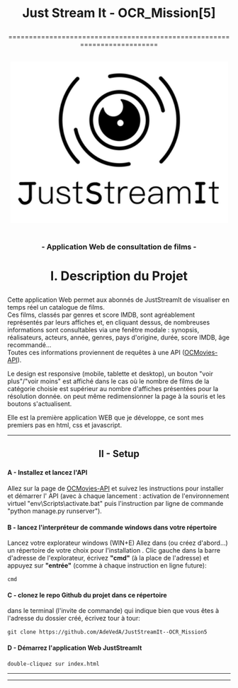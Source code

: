 # <p align="center"><bold>Just Stream It - OCR_Mission[5]</bold></p>
<p align="center">=========================================================================</p>
<p align="center">
  <br/>
  <picture> 
    <img alt="JustStreamIt image" src="images/JustStreamIt.png" width="491">
  </picture>
  <br/>
  <br/>
</p>

### <p align="center">- Application Web de consultation de films -</p>

# <p align="center"> I. Description du Projet</p>

Cette application Web permet aux abonnés de JustStreamIt de visualiser en temps réel un catalogue de films.  
Ces films, classés par genres et score IMDB, sont agréablement représentés par leurs affiches et, en cliquant dessus, de nombreuses informations sont consultables via une fenêtre modale : synopsis, réalisateurs, acteurs, année, genres, pays d'origine, durée, score IMDB, âge recommandé...  
Toutes ces informations proviennent de requêtes à une API ([OCMovies-API](https://github.com/OpenClassrooms-Student-Center/OCMovies-API-EN-FR)).
    
Le design est responsive (mobile, tablette et desktop), un bouton "voir plus"/"voir moins" est affiché dans le cas où le nombre de films de la catégorie choisie est supérieur au nombre d'affiches présentées pour la résolution donnée. on peut même redimensionner la page à la souris et les boutons s'actualisent.  
  
Elle est la première application WEB que je développe, ce sont mes premiers pas en html, css et javascript. 

------------------------------------------

## <p align="center">II - Setup</p>

  #### A - Installez et lancez l'API
Allez sur la page de [OCMovies-API](https://github.com/OpenClassrooms-Student-Center/OCMovies-API-EN-FR) et suivez les instructions pour installer et démarrer l' API (avec à chaque lancement : activation de l'environnement virtuel "env\Scripts\activate.bat" puis l'instruction par ligne de commande "python manage.py runserver").

  #### B - lancez l'interpréteur de commande windows dans votre répertoire

Lancez votre explorateur windows (WIN+E) 
Allez dans (ou créez d'abord...) un répertoire de votre choix pour l'installation .
Clic gauche dans la barre d'adresse de l'explorateur, écrivez **"cmd"** (à la place de l'adresse)
et appuyez sur **"entrée"** (comme à chaque instruction en ligne future):

	cmd
	
  #### C - clonez le repo Github du projet dans ce répertoire
dans le terminal (l'invite de commande) qui indique bien que vous êtes à l'adresse du dossier créé, écrivez tour à tour:

	git clone https://github.com/AdeVedA/JustStreamIt--OCR_Mission5

  #### D - Démarrez l'application Web JustStreamIt

	double-cliquez sur index.html


-------------------------
-------------------------

